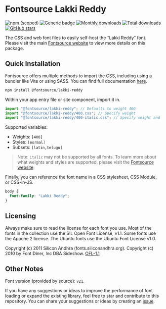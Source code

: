 # Fontsource Lakki Reddy

[![npm (scoped)](https://img.shields.io/npm/v/@fontsource/lakki-reddy?color=brightgreen)](https://www.npmjs.com/package/@fontsource/lakki-reddy) [![Generic badge](https://img.shields.io/badge/fontsource-passing-brightgreen)](https://github.com/fontsource/fontsource) [![Monthly downloads](https://badgen.net/npm/dm/@fontsource/lakki-reddy)](https://github.com/fontsource/fontsource) [![Total downloads](https://badgen.net/npm/dt/@fontsource/lakki-reddy)](https://github.com/fontsource/fontsource) [![GitHub stars](https://img.shields.io/github/stars/fontsource/fontsource.svg?style=social&label=Star)](https://github.com/fontsource/fontsource/stargazers)

The CSS and web font files to easily self-host the “Lakki Reddy” font. Please visit the main [Fontsource website](https://fontsource.org/fonts/lakki-reddy) to view more details on this package.

## Quick Installation

Fontsource offers multiple methods to import the CSS, including using a bundler like Vite or using SASS. You can find full documentation [here](https://fontsource.org/docs/getting-started/introduction).

```javascript
npm install @fontsource/lakki-reddy
```

Within your app entry file or site component, import it in.

```javascript
import "@fontsource/lakki-reddy"; // Defaults to weight 400
import "@fontsource/lakki-reddy/400.css"; // Specify weight
import "@fontsource/lakki-reddy/400-italic.css"; // Specify weight and style
```

Supported variables:
- Weights: `[400]`
- Styles: `[normal]`
- Subsets: `[latin,telugu]`

> Note: `italic` may not be supported by all fonts. To learn more about what weights and styles are supported, please visit the [Fontsource website](https://fontsource.org/fonts/lakki-reddy).

Finally, you can reference the font name in a CSS stylesheet, CSS Module, or CSS-in-JS.

```css
body {
  font-family: "Lakki Reddy";
}
```

## Licensing
Always make sure to read the license for each font you use. Most of the fonts in the collection use the SIL Open Font License, v1.1. Some fonts use the Apache 2 license. The Ubuntu fonts use the Ubuntu Font License v1.0.

Copyright (c) 2011 Silicon Andhra (fonts.siliconandhra.org). Copyright (c) 2010 by Font Diner, Inc DBA Sideshow.
[OFL-1.1](http://scripts.sil.org/OFL)

## Other Notes
Font version (provided by source): `v21`.

If you have any suggestions or ideas to improve the performance of font loading or expand the existing library, feel free to star and contribute to this repository. You can share your suggestions or ideas by creating an [issue](https://github.com/fontsource/fontsource/issues).